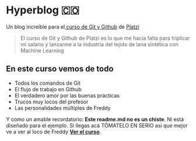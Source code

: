 # Hyperblog 🇨🇴
Un blog increíble para el[ curso de Git y Github](https://platzi.com/cursos/git-github/ " curso de Git y Github") de [Platzi](https://platzi.com/ "Platzi")
> El curso de Git y Github de Platzi es lo que me hací­a falta para triplicar mi salario y lanzarme a la industria del tejido de lana sintética con Machine Learning


## En este curso vemos de todo
* Todos los comandos de Git
* El flujo de trabajo en Github
* El verdadero amor por las buenas prácticas
* Trucos muy locos del profesor
* Las personalidades múltiples de Freddy

Y como un amable recordatorio: **Este readme.md no es un chiste**.  Ni está diseñado para el ejemplo. Si llegas acá TÓMATELO EN SERIO así que mejor ve a ver al loco de Freddy [**Ver el curso**](https://platzi.com/cursos/git-github/ "Ver el curso").